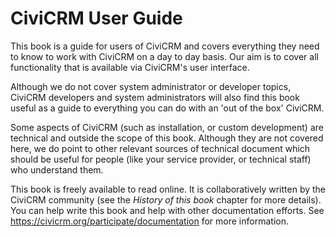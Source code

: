 
CiviCRM User Guide
==================

This book is a guide for users of CiviCRM and covers
everything they need to know
to work with CiviCRM on a day to day basis. Our aim is to cover all
functionality that is available via CiviCRM's user interface.

Although we do not cover system administrator or developer topics,
CiviCRM developers and system administrators will also find this book
useful as a guide to everything you can do with an 'out of the box'
CiviCRM.

Some aspects of CiviCRM (such as installation, or custom development)
are technical and outside the scope of this book. Although they are not
covered here, we do point to other relevant sources of technical
document which should be useful for people (like your service provider,
or technical staff) who understand them.

This book is freely available to read online. It is collaboratively written by the CiviCRM community (see the
*History of this book* chapter for more details). You can help write this
book and help with other documentation efforts. See
https://civicrm.org/participate/documentation for more information. 
